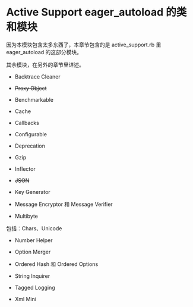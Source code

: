 # Active Support eager_autoload 的类和模块

因为本模块包含太多东西了，本章节包含的是 active_support.rb 里 eager_autoload 的这部分模块。

其余模块，在另外的章节里详述。

- Backtrace Cleaner

- ~~Proxy Object~~

- Benchmarkable

- Cache

- Callbacks

- Configurable

- Deprecation

- Gzip

- Inflector

- ~~JSON~~

- Key Generator

- Message Encryptor 和 Message Verifier

- Multibyte

包括：Chars、Unicode

- Number Helper

- Option Merger

- Ordered Hash 和 Ordered Options

- String Inquirer

- Tagged Logging

- Xml Mini
